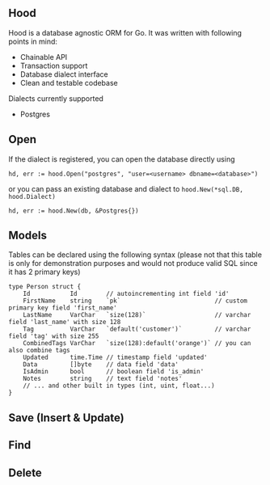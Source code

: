 ## Hood

Hood is a database agnostic ORM for Go. It was written with following points in mind:

- Chainable API
- Transaction support
- Database dialect interface
- Clean and testable codebase

Dialects currently supported

- Postgres

## Open

If the dialect is registered, you can open the database directly using

    hd, err := hood.Open("postgres", "user=<username> dbname=<database>")
    
or you can pass an existing database and dialect to `hood.New(*sql.DB, hood.Dialect)`

	hd, err := hood.New(db, &Postgres{})
	
## Models

Tables can be declared using the following syntax (please not that this table is only for demonstration purposes and would not produce valid SQL since it has 2 primary keys)

	type Person struct {
		Id           Id        // autoincrementing int field 'id'
		FirstName    string    `pk`                          // custom primary key field 'first_name'
		LastName     VarChar   `size(128)`                   // varchar field 'last_name' with size 128
		Tag          VarChar   `default('customer')`         // varchar field 'tag' with size 255
		CombinedTags VarChar   `size(128):default('orange')` // you can also combine tags
		Updated      time.Time // timestamp field 'updated'
		Data         []byte    // data field 'data'
		IsAdmin      bool      // boolean field 'is_admin'
		Notes        string    // text field 'notes'
		// ... and other built in types (int, uint, float...)
	}

	
## Save (Insert & Update)

## Find

## Delete
